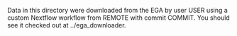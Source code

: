 Data in this directory were downloaded from the EGA by user USER using a custom Nextflow workflow from REMOTE with commit COMMIT. You should see it checked out at ../ega_downloader.  
